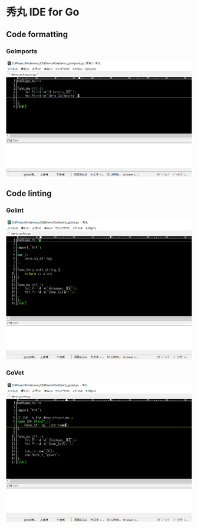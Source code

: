 # 秀丸 IDE for Go
## Code formatting
### GoImports
![Demo_GoImports](https://github.com/kaku86/hidemaru_ide/blob/master/Demo/Go/Demo_GoImports.gif)

## Code linting
### Golint
![Demo_Golint](https://github.com/kaku86/hidemaru_ide/blob/master/Demo/Go/Demo_Golint.gif)

### GoVet
![Demo_GoVet](https://github.com/kaku86/hidemaru_ide/blob/master/Demo/Go/Demo_GoVet.gif)
